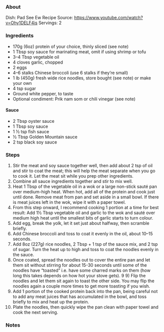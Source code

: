 ### About
Dish: Pad See Ew
Recipe Source: https://www.youtube.com/watch?v=Ohy1DELF4is
Servings: 2

### Ingredients
- 170g (6oz) protein of your choice, thinly sliced (see note)
- 1 Tbsp soy sauce for marinating meat, omit if using shrimp or tofu 
- 3–4 Tbsp vegetable oil
- 4 cloves garlic, chopped
- 2 eggs
- 4–6 stalks Chinese broccoli (use 6 stalks if they’re small) 
- 1 lb (450g) fresh wide rice noodles, store bought (see note) or make your own
- 4 tsp sugar
- Ground white pepper, to taste
- Optional condiment: Prik nam som or chili vinegar (see note)


#### Sauce
- 2 Tbsp oyster sauce
- 1 Tbsp soy sauce
- 1 ½ tsp fish sauce
- ½ Tbsp Golden Mountain sauce
- 2 tsp black soy sauce

### Steps
1) Stir the meat and soy sauce together well, then add about 2 tsp of oil and stir to coat the meat; this will help the meat separate when you go to cook it. Let the meat sit while you prep other ingredients.
2) Combine all sauce ingredients together and stir to mix well.
3) Heat 1 Tbsp of the vegetable oil in a wok or a large non-stick sauté pan over medium-high heat. When hot, add all of the protein and cook just until done. Remove meat from pan and set aside in a small bowl. If there is meat juices left in the wok, wipe it with a paper towel.
4) From this step onward, I recommend cooking 1 portion at a time for best result: Add 1½ Tbsp vegetable oil and garlic to the wok and sauté over medium high heat until the smallest bits of garlic starts to turn colour.
5) Add egg, break the yolk, let it set just about halfway, then scramble briefly.
6) Add Chinese broccoli and toss to coat it evenly in the oil, about 10–15 seconds.
7) Add 8oz (227g) rice noodles, 2 Tbsp + 1 tsp of the sauce mix, and 2 tsp of sugar. Turn the heat up to high and toss to coat the noodles evenly in the sauce.
8) Once coated, spread the noodles out to cover the entire pan and let them sit without stirring for about 15-30 seconds until some of the noodles have “toasted” i.e. have some charred marks on them (how long this takes depends on how hot your stove gets). 9 9) Flip the noodles and let them sit again to toast the other side. You may flip the noodles again a couple more times to get more toasting if you wish. 
10) Add 1 portion of the cooked protein back into the pan, being careful not to add any meat juices that has accumulated in the bowl, and toss briefly to mix and heat up the protein. 
11) Plate the noodles, then quickly wipe the pan clean with paper towel and cook the next serving.

### Notes